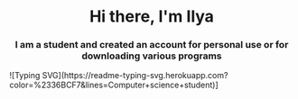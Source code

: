 ### 
<h1 align="center">Hi there, I'm Ilya </a> 
<h3 align="center">I am a student and created an account for personal use or for downloading various programs </h3>
![Typing SVG](https://readme-typing-svg.herokuapp.com?color=%2336BCF7&lines=Computer+science+student)]

